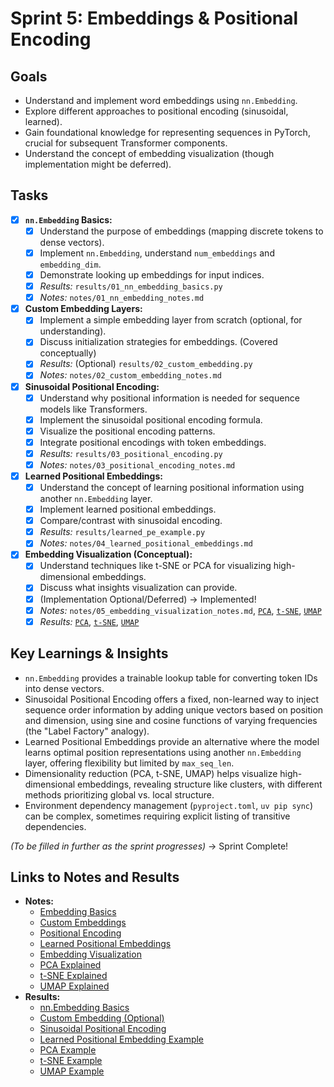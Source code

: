# Sprint 5: Embeddings & Positional Encoding

## Goals

- Understand and implement word embeddings using `nn.Embedding`.
- Explore different approaches to positional encoding (sinusoidal, learned).
- Gain foundational knowledge for representing sequences in PyTorch, crucial for subsequent Transformer components.
- Understand the concept of embedding visualization (though implementation might be deferred).

## Tasks

- [x] **`nn.Embedding` Basics:**
  - [x] Understand the purpose of embeddings (mapping discrete tokens to dense vectors).
  - [x] Implement `nn.Embedding`, understand `num_embeddings` and `embedding_dim`.
  - [x] Demonstrate looking up embeddings for input indices.
  - [x] _Results:_ `results/01_nn_embedding_basics.py`
  - [x] _Notes:_ `notes/01_nn_embedding_notes.md`
- [x] **Custom Embedding Layers:**
  - [x] Implement a simple embedding layer from scratch (optional, for understanding).
  - [x] Discuss initialization strategies for embeddings. (Covered conceptually)
  - [x] _Results:_ (Optional) `results/02_custom_embedding.py`
  - [x] _Notes:_ `notes/02_custom_embedding_notes.md`
- [x] **Sinusoidal Positional Encoding:**
  - [x] Understand why positional information is needed for sequence models like Transformers.
  - [x] Implement the sinusoidal positional encoding formula.
  - [x] Visualize the positional encoding patterns.
  - [x] Integrate positional encodings with token embeddings.
  - [x] _Results:_ `results/03_positional_encoding.py`
  - [x] _Notes:_ `notes/03_positional_encoding_notes.md`
- [x] **Learned Positional Embeddings:**
  - [x] Understand the concept of learning positional information using another `nn.Embedding` layer.
  - [x] Implement learned positional embeddings.
  - [x] Compare/contrast with sinusoidal encoding.
  - [x] _Results:_ `results/learned_pe_example.py`
  - [x] _Notes:_ `notes/04_learned_positional_embeddings.md`
- [x] **Embedding Visualization (Conceptual):**
  - [x] Understand techniques like t-SNE or PCA for visualizing high-dimensional embeddings.
  - [x] Discuss what insights visualization can provide.
  - [x] (Implementation Optional/Deferred) -> Implemented!
  - [x] _Notes:_ `notes/05_embedding_visualization_notes.md`, [`PCA`](notes/05a_pca_explained_novice.md), [`t-SNE`](notes/05b_tsne_explained.md), [`UMAP`](notes/05c_umap_explained_novice.md)
  - [x] _Results:_ [`PCA`](results/pca_example.py), [`t-SNE`](results/tsne_example.py), [`UMAP`](results/umap_example.py)

## Key Learnings & Insights

- `nn.Embedding` provides a trainable lookup table for converting token IDs into dense vectors.
- Sinusoidal Positional Encoding offers a fixed, non-learned way to inject sequence order information by adding unique vectors based on position and dimension, using sine and cosine functions of varying frequencies (the "Label Factory" analogy).
- Learned Positional Embeddings provide an alternative where the model learns optimal position representations using another `nn.Embedding` layer, offering flexibility but limited by `max_seq_len`.
- Dimensionality reduction (PCA, t-SNE, UMAP) helps visualize high-dimensional embeddings, revealing structure like clusters, with different methods prioritizing global vs. local structure.
- Environment dependency management (`pyproject.toml`, `uv pip sync`) can be complex, sometimes requiring explicit listing of transitive dependencies.

_(To be filled in further as the sprint progresses)_ -> Sprint Complete!

## Links to Notes and Results

- **Notes:**
  - [Embedding Basics](notes/01_nn_embedding_notes.md)
  - [Custom Embeddings](notes/02_custom_embedding_notes.md)
  - [Positional Encoding](notes/03_positional_encoding_notes.md)
  - [Learned Positional Embeddings](notes/04_learned_positional_embeddings.md)
  - [Embedding Visualization](notes/05_embedding_visualization_notes.md)
  - [PCA Explained](notes/05a_pca_explained_novice.md)
  - [t-SNE Explained](notes/05b_tsne_explained.md)
  - [UMAP Explained](notes/05c_umap_explained_novice.md)
- **Results:**
  - [nn.Embedding Basics](results/01_nn_embedding_basics.py)
  - [Custom Embedding (Optional)](results/02_custom_embedding.py)
  - [Sinusoidal Positional Encoding](results/03_positional_encoding.py)
  - [Learned Positional Embedding Example](results/learned_pe_example.py)
  - [PCA Example](results/pca_example.py)
  - [t-SNE Example](results/tsne_example.py)
  - [UMAP Example](results/umap_example.py)
